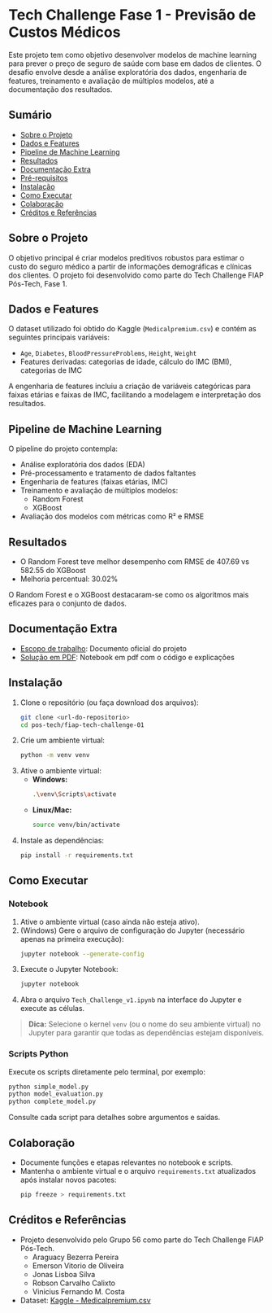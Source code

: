 # Tech Challenge Fase 1 - Previsão de Custos Médicos

Este projeto tem como objetivo desenvolver modelos de machine learning para prever o preço de seguro de saúde com base em dados de clientes. O desafio envolve desde a análise exploratória dos dados, engenharia de features, treinamento e avaliação de múltiplos modelos, até a documentação dos resultados.

## Sumário
- [Sobre o Projeto](#sobre-o-projeto)
- [Dados e Features](#dados-e-features)
- [Pipeline de Machine Learning](#pipeline-de-machine-learning)
- [Resultados](#resultados)
- [Documentação Extra](#documentacao-extra)
- [Pré-requisitos](#pré-requisitos)
- [Instalação](#instalação)
- [Como Executar](#como-executar)
- [Colaboração](#colaboração)
- [Créditos e Referências](#creditos-e-referencias)

## Sobre o Projeto
O objetivo principal é criar modelos preditivos robustos para estimar o custo do seguro médico a partir de informações demográficas e clínicas dos clientes. O projeto foi desenvolvido como parte do Tech Challenge FIAP Pós-Tech, Fase 1.

## Dados e Features

O dataset utilizado foi obtido do Kaggle (`Medicalpremium.csv`) e contém as seguintes principais variáveis:
- `Age`, `Diabetes`, `BloodPressureProblems`, `Height`, `Weight`
- Features derivadas: categorias de idade, cálculo do IMC (BMI), categorias de IMC

A engenharia de features incluiu a criação de variáveis categóricas para faixas etárias e faixas de IMC, facilitando a modelagem e interpretação dos resultados.

## Pipeline de Machine Learning

O pipeline do projeto contempla:
- Análise exploratória dos dados (EDA)
- Pré-processamento e tratamento de dados faltantes
- Engenharia de features (faixas etárias, IMC)
- Treinamento e avaliação de múltiplos modelos:
  - Random Forest
  - XGBoost
- Avaliação dos modelos com métricas como R² e RMSE

## Resultados
- O Random Forest teve melhor desempenho com RMSE de 407.69 vs 582.55 do XGBoost
- Melhoria percentual: 30.02%

O Random Forest e o XGBoost destacaram-se como os algoritmos mais eficazes para o conjunto de dados.

## Documentação Extra
- [Escopo de trabalho](doc/IADT%20-%20Fase%201%20-%20Tech%20Challenge.pdf): Documento oficial do projeto
- [Solução em PDF](doc/Tech_Challenge_v1.pdf): Notebook em pdf com o código e explicações


## Instalação
1. Clone o repositório (ou faça download dos arquivos):
   ```bash
   git clone <url-do-repositorio>
   cd pos-tech/fiap-tech-challenge-01
   ```
2. Crie um ambiente virtual:
   ```bash
   python -m venv venv
   ```
3. Ative o ambiente virtual:
   - **Windows:**
     ```bash
     .\venv\Scripts\activate
     ```
   - **Linux/Mac:**
     ```bash
     source venv/bin/activate
     ```
4. Instale as dependências:
   ```bash
   pip install -r requirements.txt
   ```

## Como Executar

### Notebook
1. Ative o ambiente virtual (caso ainda não esteja ativo).
2. (Windows) Gere o arquivo de configuração do Jupyter (necessário apenas na primeira execução):
   ```bash
   jupyter notebook --generate-config
   ```
3. Execute o Jupyter Notebook:
   ```bash
   jupyter notebook
   ```
4. Abra o arquivo `Tech_Challenge_v1.ipynb` na interface do Jupyter e execute as células.

> **Dica:** Selecione o kernel `venv` (ou o nome do seu ambiente virtual) no Jupyter para garantir que todas as dependências estejam disponíveis.

### Scripts Python
Execute os scripts diretamente pelo terminal, por exemplo:
```bash
python simple_model.py
python model_evaluation.py
python complete_model.py
```
Consulte cada script para detalhes sobre argumentos e saídas.

## Colaboração
- Documente funções e etapas relevantes no notebook e scripts.
- Mantenha o ambiente virtual e o arquivo `requirements.txt` atualizados após instalar novos pacotes:
  ```bash
  pip freeze > requirements.txt
  ```

## Créditos e Referências
- Projeto desenvolvido pelo Grupo 56 como parte do Tech Challenge FIAP Pós-Tech.
   - Araguacy Bezerra Pereira   
   - Emerson Vitorio de Oliveira
   - Jonas Lisboa Silva         
   - Robson Carvalho Calixto    
   - Vinicius Fernando M. Costa 
- Dataset: [Kaggle - Medicalpremium.csv](https://www.kaggle.com/)
